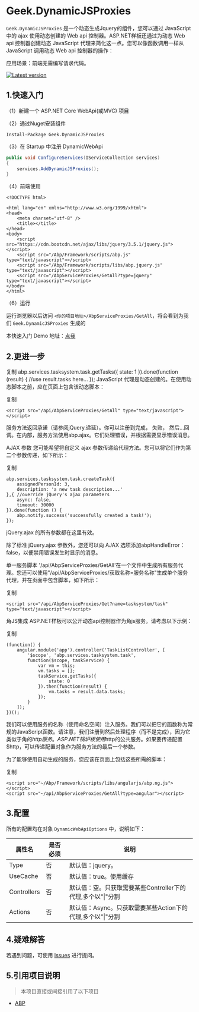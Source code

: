 ﻿# Geek.DynamicJSProxies

`Geek.DynamicJSProxies` 是一个动态生成Jquery的组件，您可以通过 JavaScript 中的 ajax 使用动态创建的 Web api 控制器。ASP.NET样板还通过为动态 Web api 控制器创建动态 JavaScript 代理来简化这一点。您可以像函数调用一样从 JavaScript 调用动态 Web api 控制器的操作：

应用场景：前端无需编写请求代码。

[![Latest version](https://img.shields.io/nuget/v/Panda.DynamicWebApi.svg)](https://www.nuget.org/packages/Geek.DynamicJSProxies/)

## 1.快速入门

（1）新建一个 ASP.NET Core WebApi(或MVC) 项目

（2）通过Nuget安装组件

````shell
Install-Package Geek.DynamicJSProxies
````

（3）在 Startup 中注册 DynamicWebApi

````csharp
public void ConfigureServices(IServiceCollection services)
{
    services.AddDynamicJSProxies();
}
````

（4）前端使用

```
<!DOCTYPE html>

<html lang="en" xmlns="http://www.w3.org/1999/xhtml">
<head>
    <meta charset="utf-8" />
    <title></title>
</head>
<body>
    <script src="https://cdn.bootcdn.net/ajax/libs/jquery/3.5.1/jquery.js"></script>
    <script src="/Abp/Framework/scripts/abp.js" type="text/javascript"></script>
    <script src="/Abp/Framework/scripts/libs/abp.jquery.js" type="text/javascript"></script>
    <script src="/AbpServiceProxies/GetAll?type=jquery" type="text/javascript"></script>
</body>
</html>
```

（6）运行

运行浏览器以后访问 `<你的项目地址>/AbpServiceProxies/GetAll`，将会看到为我们 `Geek.DynamicJSProxies` 生成的 

本快速入门 Demo 地址：[点我](/samples/Geek.DynamicJSProxies.Samples)

## 2.更进一步



复制
abp.services.tasksystem.task.getTasks({
    state: 1
}).done(function (result) {
    //use result.tasks here...
});
JavaScript 代理是动态创建的。在使用动态脚本之前，应在页面上包含该动态脚本：

复制

```
<script src="/api/AbpServiceProxies/GetAll" type="text/javascript"></script>
```

服务方法返回承诺（请参阅jQuery.递延）。你可以注册到完成， 失败， 然后...回调。在内部，服务方法使用abp.ajax。它们处理错误，并根据需要显示错误消息。

AJAX 参数
您可能希望将自定义 ajax 参数传递给代理方法。您可以将它们作为第二个参数传递，如下所示：

复制

```
abp.services.tasksystem.task.createTask({
    assignedPersonId: 3,
    description: 'a new task description...'
},{ //override jQuery's ajax parameters
    async: false,
    timeout: 30000
}).done(function () {
    abp.notify.success('successfully created a task!');
});
```

jQuery.ajax 的所有参数都在这里有效。

除了标准 jQuery.ajax 参数外，您还可以向 AJAX 选项添加abpHandleError：false，以便禁用错误发生时显示的消息。

单一服务脚本
'/api/AbpServiceProxies/GetAll'在一个文件中生成所有服务代理。您还可以使用"/api/AbpServiceProxies/获取名称=服务名称"生成单个服务代理，并在页面中包含脚本，如下所示：

复制

```
<script src="/api/AbpServiceProxies/Get?name=tasksystem/task" type="text/javascript"></script>
```

角JS集成
ASP.NET样板可以公开动态api控制器作为角js服务。请考虑以下示例：

复制

```
(function() {
    angular.module('app').controller('TaskListController', [
        '$scope', 'abp.services.tasksystem.task',
        function($scope, taskService) {
            var vm = this;
            vm.tasks = [];
            taskService.getTasks({
                state: 0
            }).then(function(result) {
                vm.tasks = result.data.tasks;
            });
        }
    ]);
})();
```

我们可以使用服务的名称（使用命名空间）注入服务。我们可以把它的函数称为常规的JavaScript函数。请注意，我们注册到然后处理程序（而不是完成），因为它类似于角的$http服务。ASP.NET锅炉板使用$http的公共服务。如果要传递配置$http，可以传递配置对象作为服务方法的最后一个参数。

为了能够使用自动生成的服务，您应该在页面上包括这些所需的脚本：

复制

```
<script src="~/Abp/Framework/scripts/libs/angularjs/abp.ng.js"></script>
<script src="~/api/AbpServiceProxies/GetAll?type=angular"></script>
```

## 3.配置

所有的配置均在对象 `DynamicWebApiOptions` 中，说明如下：

| 属性名                      | 是否必须 | 说明                                                      |
| --------------------------- | -------- | --------------------------------------------------------- |
| Type             | 否       | 默认值：jquery。                                |
| UseCache             | 否       | 默认值：true。使用缓存                                 |
| Controllers          | 否       | 默认值：空。只获取需要某些Controller下的代理,多个以"\|"分割 |
| Actions          | 否       | 默认值：Async。只获取需要某些Action下的代理,多个以"\|"分割 |


## 4.疑难解答

若遇到问题，可使用 [Issues](https://github.com/dotnetauth/Panda.DynamicWebApi/issues) 进行提问。

## 5.引用项目说明

> 本项目直接或间接引用了以下项目

- [ABP](https://github.com/aspnetboilerplate/aspnetboilerplate)


